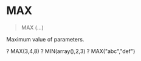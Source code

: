 # MAX

> MAX (...)

Maximum value of parameters. 


? MAX(3,4,8)
? MIN(array(),2,3)
? MAX("abc","def")

